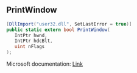 ## PrintWindow

```csharp
[DllImport("user32.dll", SetLastError = true)]
public static extern bool PrintWindow(
   IntPtr hwnd,
   IntPtr hdcBlt,
   uint nFlags
);
```

Microsoft documentation: [Link](https://docs.microsoft.com/en-us/windows/win32/api/winuser/nf-winuser-printwindow)
